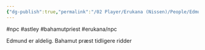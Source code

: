 ```yaml
---
{"dg-publish":true,"permalink":"/02 Player/Erukana (Nissen)/People/Edmund af Vitano/","tags":["npc","astley","bahamutpriest","erukana/npc"]}
---
```



#npc #astley #bahamutpriest #erukana/npc 

Edmund er aldelig. 
Bahamut præst
tidligere ridder 